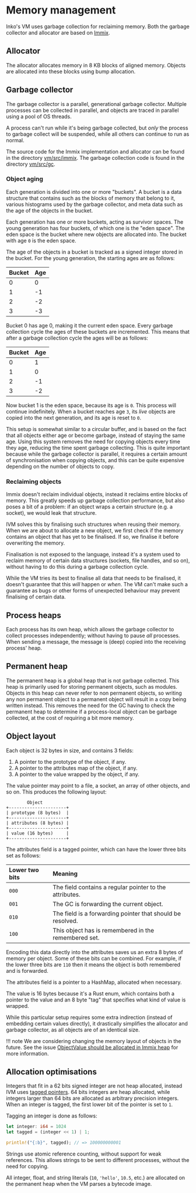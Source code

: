 # Memory management

Inko's VM uses garbage collection for reclaiming memory. Both the garbage
collector and allocator are based on [Immix][immix].

## Allocator

The allocator allocates memory in 8 KB blocks of aligned memory. Objects are
allocated into these blocks using bump allocation.

## Garbage collector

The garbage collector is a parallel, generational garbage collector. Multiple
processes can be collected in parallel, and objects are traced in parallel using
a pool of OS threads.

A process can't run while it's being garbage collected, but _only_ the process
to garbage collect will be suspended, while all others can continue to run as
normal.

The source code for the Immix implementation and allocator can be found in the
directory [vm/src/immix][src-immix]. The garbage collection code is found in the
directory [vm/src/gc][src-gc].

### Object aging

Each generation is divided into one or more "buckets". A bucket is a data
structure that contains such as the blocks of memory that belong to it, various
histograms used by the garbage collector, and meta data such as the age of the
objects in the bucket.

Each generation has one or more buckets, acting as survivor spaces. The young
generation has four buckets, of which one is the "eden space". The eden space is
the bucket where new objects are allocated into. The bucket with age `0` is the
eden space.

The age of the objects in a bucket is tracked as a signed integer stored in the
bucket. For the young generation, the starting ages are as follows:

| Bucket | Age
|:-------|:-----
| 0      | 0
| 1      | -1
| 2      | -2
| 3      | -3

Bucket 0 has age 0, making it the current eden space.  Every garbage collection
cycle the ages of these buckets are incremented. This means that after a garbage
collection cycle the ages will be as follows:

| Bucket | Age
|:-------|:-----
| 0      | 1
| 1      | 0
| 2      | -1
| 3      | -2

Now bucket 1 is the eden space, because its age is `0`. This process will
continue indefinitely. When a bucket reaches age `3`, its _live_ objects are
copied into the next generation, and its age is reset to `0`.

This setup is somewhat similar to a circular buffer, and is based on the
fact that all objects either age or become garbage, instead of staying the same
age. Using this system removes the need for copying objects every time they age,
reducing the time spent garbage collecting. This is quite important because
while the garbage collector is parallel, it requires a certain amount of
synchronisation when copying objects, and this can be quite expensive depending
on the number of objects to copy.

### Reclaiming objects

Immix doesn't reclaim individual objects, instead it reclaims entire blocks of
memory. This greatly speeds up garbage collection performance, but also poses a
bit of a problem: if an object wraps a certain structure (e.g. a socket), we
would leak that structure.

IVM solves this by finalising such structures when reusing their memory. When we
are about to allocate a new object, we first check if the memory contains an
object that has yet to be finalised. If so, we finalise it before overwriting
the memory.

Finalisation is not exposed to the language, instead it's a system used to
reclaim memory of certain data structures (sockets, file handles, and so on),
without having to do this during a garbage collection cycle.

While the VM tries its best to finalise all data that needs to be finalised, it
doesn't guarantee that this _will_ happen or _when_. The VM can't make such a
guarantee as bugs or other forms of unexpected behaviour may prevent finalising
of certain data.

## Process heaps

Each process has its own heap, which allows the garbage collector to collect
processes independently; without having to pause _all_ processes. When sending a
message, the message is (deep) copied into the receiving process' heap.

## Permanent heap

The permanent heap is a global heap that is not garbage collected. This heap is
primarily used for storing permanent objects, such as modules. Objects in this
heap can never refer to non permanent objects, so writing any non permanent
object to a permanent object will result in a copy being written instead. This
removes the need for the GC having to check the permanent heap to determine if a
process-local object can be garbage collected, at the cost of requiring a bit
more memory.

## Object layout

Each object is 32 bytes in size, and contains 3 fields:

1. A pointer to the prototype of the object, if any.
1. A pointer to the attributes map of the object, if any.
1. A pointer to the value wrapped by the object, if any.

The value pointer may point to a file, a socket, an array of other objects, and
so on. This produces the following layout:

```
        Object
+----------------------+
| prototype (8 bytes)  |
+----------------------+
| attributes (8 bytes) |
+----------------------+
| value (16 bytes)     |
+----------------------+
```

The attributes field is a tagged pointer, which can have the lower three bits set
as follows:

| Lower two bits  | Meaning
|:----------------|:-------------------------------------------------------------
| `000`           | The field contains a regular pointer to the attributes.
| `001`           | The GC is forwarding the current object.
| `010`           | The field is a forwarding pointer that should be resolved.
| `100`           | This object has is remembered in the remembered set.

Encoding this data directly into the attributes saves us an extra 8 bytes of
memory per object. Some of these bits can be combined. For example, if the lower
three bits are `110` then it means the object is both remembered and is
forwarded.

The attributes field is a pointer to a HashMap, allocated when necessary.

The value is 16 bytes because it's a Rust enum, which contains both a pointer
to the value and an 8 byte "tag" that specifies what kind of value is wrapped.

While this particular setup requires some extra indirection (instead of
embedding certain values directly), it drastically simplifies the allocator and
garbage collector, as all objects are of an identical size.

!!! note
    We are considering changing the memory layout of objects in the future. See
    the issue [ObjectValue should be allocated in Immix
    heap](https://gitlab.com/inko-lang/inko/-/issues/201) for more information.

## Allocation optimisations

Integers that fit in a 62 bits signed integer are not heap allocated, instead
IVM uses [tagged pointers][tagged-pointers]. 64 bits integers are heap
allocated, while integers larger than 64 bits are allocated as arbitrary
precision integers. When an integer is tagged, the first lower bit of the
pointer is set to `1`.

Tagging an integer is done as follows:

```rust
let integer: i64 = 1024
let tagged = (integer << 1) | 1;

println!("{:b}", tagged); // => 100000000001
```

Strings use atomic reference counting, without support for weak references. This
allows strings to be sent to different processes, without the need for copying.

All integer, float, and string literals (`10`, `'hello'`, `10.5`, etc.) are
allocated on the permanent heap when the VM parses a bytecode image.

[immix]: http://www.cs.utexas.edu/users/speedway/DaCapo/papers/immix-pldi-2008.pdf
[tagged-pointers]: https://en.wikipedia.org/wiki/Tagged_pointer
[src-immix]: https://gitlab.com/inko-lang/inko/tree/master/vm/src/immix
[src-gc]: https://gitlab.com/inko-lang/inko/tree/master/vm/src/gc
